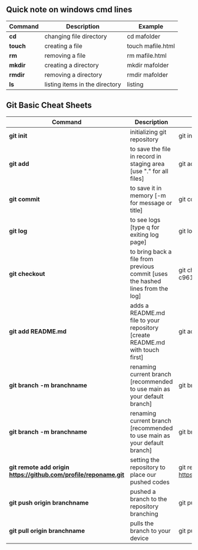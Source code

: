 ## Quick note on windows cmd lines
| Command   | Description                       | Example           |
|---------- |----------                         |----------         |
| **cd**        | changing file directory           | cd mafolder       |
| **touch**     | creating a file                   | touch mafile.html    |
| **rm**        | removing a file                   | rm mafile.html    |
| **mkdir**     | creating a directory              | mkdir mafolder    |
| **rmdir**     | removing a directory              | rmdir mafolder    |
| **ls**        | listing items in the directory    | listing           |
## Git Basic Cheat Sheets
| Command   | Description                       | Example           |
|---------- |----------                         |----------         |
| **git init**        | initializing git repository           | git init       |
| **git add**     | to save the file in record in staging area  [use "." for all files]                   | git add mafile.html    |
| **git commit**        | to save it in memory [-m for message or title]                   | git commit -m "this is mamessage"    |
| **git log**     | to see logs [type q for exiting log page]              | git log    |
| **git checkout**     | to bring back a file from previous commit [uses the hashed lines from the log]              | git checkout c961efbe8ea66a7ce5d6cc147794dead75e068c2     |
| **git add README.md**        | adds a README.md file to your repository [create README.md with touch first]    | git add README.md           |
| **git branch -m branchname**        | renaming current branch [recommended to use main as your default branch]    | git branch -m mabranch           |
| **git branch -m branchname**        | renaming current branch [recommended to use main as your default branch]    | git branch -m mabranch           |
| **git remote add origin https://github.com/profile/reponame.git**        | setting the repository to place our pushed codes    | git remote add origin https://github.com/rd0lph/gitlearning.git           |
| **git push origin branchname**        | pushed a branch to the repository branching    | git push origin mabranch           |
| **git pull origin branchname**        | pulls the branch to your device    | git pull origin mabranch           |